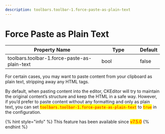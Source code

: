 ```yaml
---
description: toolbars.toolbar-1.force-paste-as-plain-text
---
```


# Force Paste as Plain Text

<table><thead><tr><th width="390">Property Name</th><th width="152.33333333333331">Type</th><th>Default</th></tr></thead><tbody><tr><td>toolbars.toolbar-1.force-paste-as-plain-text</td><td>bool</td><td>false</td></tr></tbody></table>

For certain cases, you may want to paste content from your clipboard as plain text, stripping away any HTML tags.

By default, when pasting content into the editor, CKEditor will try to maintain the original content’s structure and keep the HTML in a safe way. However, if you’d prefer to paste content without any formatting and only as plain text, you can set <mark style="color:red;">`toolbars.toolbar-1.force-paste-as-plain-text`</mark> to <mark style="color:red;">`true`</mark> in the configuration.



{% hint style="info" %}
This feature has been available since <mark style="color:red;">v7.5.0</mark>
{% endhint %}



